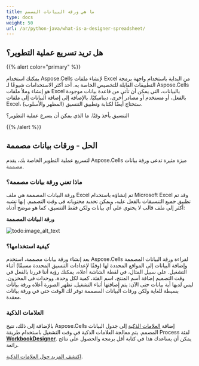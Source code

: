 ```yaml
---
title: ما هي ورقة البيانات المصمم
type: docs
weight: 50
url: /ar/python-java/what-is-a-designer-spreadsheet/
---
```


## **هل تريد تسريع عملية التطوير؟**

{{% alert color="primary" %}}

يمكنك استخدام Aspose.Cells لإنشاء ملفات Excel من البداية باستخدام واجهة برمجة التطبيقات القابلة للتخصيص الخاصة به. أحد أكثر الاستخدامات شيوعًا لـ Aspose.Cells هو إنشاء وملأ ملفات Excel بالبيانات، التي يمكن أن تأتي من قاعدة بيانات موجودة بالفعل، أو مستخدم أو مصادر أخرى، ديناميكيًا. بالإضافة إلى إضافة البيانات إلى ملفات Excel، ستحتاج أيضًا لكتابة وتطبيق التنسيق (المظهر والأسلوب).

التنسيق يأخذ وقتًا. ما الذي يمكن أن يسرع عملية التطوير؟

{{% /alert %}}

## **الحل - ورقات بيانات مصممة**

لتسريع عملية التطوير الخاصة بك، يقدم Aspose.Cells ميزة مثيرة تدعى ورقة بيانات مصممة.

### **ماذا تعني ورقة بيانات مصممة؟**

ورقة البيانات المصممة هي ملف Excel تم إنشاؤه باستخدام Microsoft Excel وقد تم تطبيق جميع التنسيقات بالفعل عليه، ويمكن تحديد محتوياته في وقت التصميم. إنها تشبه أكثر إلى ملف قالب لا يحتوي على أي بيانات ولكن فقط التنسيق، كما هو موضح أدناه:

**ورقة البيانات المصممة**

![todo:image_alt_text](what-is-a-designer-spreadsheet_1.png)

### **كيفية استخدامها؟**

بعد إنشاء ورقة بيانات مصممة، استخدم Aspose.Cells لقراءة ورقة البيانات المصممة وإضافة البيانات إلى المواقع المحددة لها (وفقًا لإعدادات التنسيق المحددة مسبقًا) أثناء التشغيل. على سبيل المثال، في لقطة الشاشة أعلاه، يمكنك رؤية أننا قررنا بالفعل في وقت التصميم إضافة أسم المنتج، اسم الفئة، كمية لكل وحدة، ووحدات في المخزون. ليس لديها أية بيانات حتى الآن: يتم إضافتها أثناء التشغيل. تظهر الصورة أعلاه ورقة بيانات بسيطة للغاية ولكن ورقات البيانات المصممة توفر لك الوقت حتى في ورقة بيانات معقدة.

### **العلامات الذكية**

بالإضافة إلى ذلك، تتيح Aspose.Cells إضافة [العلامات الذكية](/cells/ar/python-java/smart-markers/) إلى جدول البيانات المصمم. يتم معالجة العلامات الذكية في وقت التشغيل باستخدام طريقة Process لفئة [**WorkbookDesigner**](https://reference.aspose.com/cells/python-java/asposecells.api/WorkbookDesigner). يمكن أن يساعدك هذا في كتابة أقل برمجة والحصول على نتائج رائعة.

[اكتشف المزيد حول العلامات الذكية](/cells/ar/python-java/smart-markers/).
